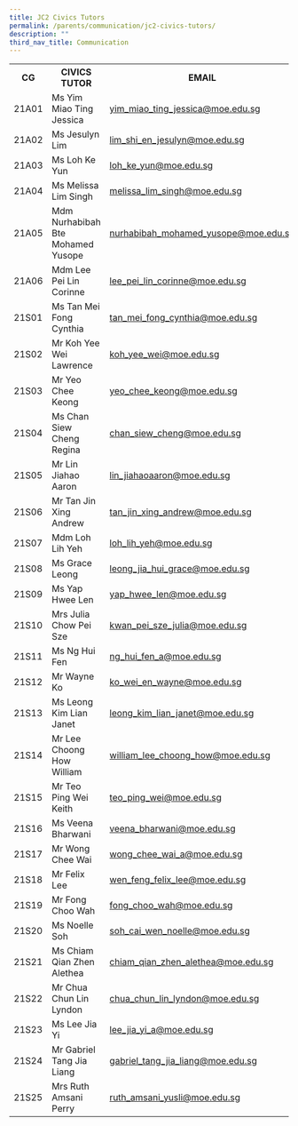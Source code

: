```yaml
---
title: JC2 Civics Tutors
permalink: /parents/communication/jc2-civics-tutors/
description: ""
third_nav_title: Communication
---
```

<table>
<tbody>
<tr>
<th>CG</th>
<th>CIVICS TUTOR</th>
<th>EMAIL</th>
</tr>
<tr>
<td>21A01</td>
<td>Ms Yim Miao Ting Jessica</td>
<td><a href="mailto:yim_miao_ting_jessica@moe.edu.sg" target="">yim_miao_ting_jessica@moe.edu.sg</a></td>
</tr>
<tr>
<td>21A02</td>
<td>Ms Jesulyn Lim</td>
<td><a href="mailto:lim_shi_en_jesulyn@moe.edu.sg" target="">lim_shi_en_jesulyn@moe.edu.sg</a></td>
</tr>
<tr>
<td>21A03</td>
<td>Ms Loh Ke Yun</td>
<td><a href="mailto:loh_ke_yun@moe.edu.sg" target="">loh_ke_yun@moe.edu.sg</a></td>
</tr>
<tr>
<td>21A04</td>
<td>Ms Melissa Lim Singh</td>
<td><a href="mailto:melissa_lim_singh@moe.edu.sg" target="">melissa_lim_singh@moe.edu.sg</a></td>
</tr>
<tr>
<td>21A05</td>
<td>Mdm Nurhabibah Bte Mohamed Yusope</td>
<td><a href="mailto:nurhabibah_mohamed_yusope@moe.edu.sg" target="">nurhabibah_mohamed_yusope@moe.edu.sg</a></td>
</tr>
<tr>
<td>21A06</td>
<td>Mdm Lee Pei Lin Corinne</td>
<td><a href="mailto:lee_pei_lin_corinne@moe.edu.sg" target="">lee_pei_lin_corinne@moe.edu.sg</a></td>
</tr>
<tr>
<td>21S01</td>
<td>Ms Tan Mei Fong Cynthia</td>
<td><a href="mailto:tan_mei_fong_cynthia@moe.edu.sg" target="">tan_mei_fong_cynthia@moe.edu.sg</a></td>
</tr>
<tr>
<td>21S02</td>
<td>Mr Koh Yee Wei Lawrence</td>
<td><a href="mailto:koh_yee_wei@moe.edu.sg" target="">koh_yee_wei@moe.edu.sg</a></td>
</tr>
<tr>
<td>21S03</td>
<td>Mr Yeo Chee Keong</td>
<td><a href="mailto:yeo_chee_keong@moe.edu.sg" target="">yeo_chee_keong@moe.edu.sg</a></td>
</tr>
<tr>
<td>21S04</td>
<td>Ms Chan Siew Cheng Regina</td>
<td><a href="mailto:chan_siew_cheng@moe.edu.sg" target="">chan_siew_cheng@moe.edu.sg</a></td>
</tr>
<tr>
<td>21S05</td>
<td>Mr Lin Jiahao Aaron</td>
<td><a href="mailto:lin_jiahaoaaron@moe.edu.sg" target="">lin_jiahaoaaron@moe.edu.sg</a></td>
</tr>
<tr>
<td>21S06</td>
<td>Mr Tan Jin Xing Andrew</td>
<td><a href="mailto:tan_jin_xing_andrew@moe.edu.sg" target="">tan_jin_xing_andrew@moe.edu.sg</a></td>
</tr>
<tr>
<td>21S07</td>
<td>Mdm Loh Lih Yeh</td>
<td><a href="mailto:loh_lih_yeh@moe.edu.sg" target="">loh_lih_yeh@moe.edu.sg</a></td>
</tr>
<tr>
<td>21S08</td>
<td>Ms Grace Leong</td>
<td><a href="mailto:leong_jia_hui_grace@moe.edu.sg" target="">leong_jia_hui_grace@moe.edu.sg</a></td>
</tr>
<tr>
<td>21S09</td>
<td>Ms Yap Hwee Len</td>
<td><a href="mailto:yap_hwee_len@moe.edu.sg" target="">yap_hwee_len@moe.edu.sg</a></td>
</tr>
<tr>
<td>21S10</td>
<td>Mrs Julia Chow Pei Sze</td>
<td><a href="mailto:kwan_pei_sze_julia@moe.edu.sg" target="">kwan_pei_sze_julia@moe.edu.sg</a></td>
</tr>
<tr>
<td>21S11</td>
<td>Ms Ng Hui Fen</td>
<td><a href="mailto:ng_hui_fen_a@moe.edu.sg" target="">ng_hui_fen_a@moe.edu.sg</a></td>
</tr>
<tr>
<td>21S12</td>
<td>Mr Wayne Ko</td>
<td><a href="mailto:ko_wei_en_wayne@moe.edu.sg" target="">ko_wei_en_wayne@moe.edu.sg</a></td>
</tr>
<tr>
<td>21S13</td>
<td>Ms Leong Kim Lian Janet</td>
<td><a href="mailto:leong_kim_lian_janet@moe.edu.sg" target="">leong_kim_lian_janet@moe.edu.sg</a></td>
</tr>
<tr>
<td>21S14</td>
<td>Mr Lee Choong How William</td>
<td><a href="mailto:william_lee_choong_how@moe.edu.sg" target="">william_lee_choong_how@moe.edu.sg</a></td>
</tr>
<tr>
<td>21S15</td>
<td>Mr Teo Ping Wei Keith</td>
<td><a href="mailto:teo_ping_wei@moe.edu.sg" target="">teo_ping_wei@moe.edu.sg</a></td>
</tr>
<tr>
<td>21S16</td>
<td>Ms Veena Bharwani</td>
<td><a href="mailto:veena_bharwani@moe.edu.sg" target="">veena_bharwani@moe.edu.sg</a></td>
</tr>
<tr>
<td>21S17</td>
<td>Mr Wong Chee Wai</td>
<td><a href="mailto:wong_chee_wai_a@moe.edu.sg" target="">wong_chee_wai_a@moe.edu.sg</a></td>
</tr>
<tr>
<td>21S18</td>
<td>Mr Felix Lee</td>
<td><a href="mailto:wen_feng_felix_lee@moe.edu.sg" target="">wen_feng_felix_lee@moe.edu.sg</a></td>
</tr>
<tr>
<td>21S19</td>
<td>Mr Fong Choo Wah</td>
<td><a href="mailto:fong_choo_wah@moe.edu.sg" target="">fong_choo_wah@moe.edu.sg</a></td>
</tr>
<tr>
<td>21S20</td>
<td>Ms Noelle Soh</td>
<td><a href="mailto:soh_cai_wen_noelle@moe.edu.sg" target="">soh_cai_wen_noelle@moe.edu.sg</a></td>
</tr>
<tr>
<td>21S21</td>
<td>Ms Chiam Qian Zhen Alethea</td>
<td><a href="mailto:chiam_qian_zhen_alethea@moe.edu.sg" target="">chiam_qian_zhen_alethea@moe.edu.sg</a></td>
</tr>
<tr>
<td>21S22</td>
<td>Mr Chua Chun Lin Lyndon</td>
<td><a href="mailto:chua_chun_lin_lyndon@moe.edu.sg" target="">chua_chun_lin_lyndon@moe.edu.sg</a></td>
</tr>
<tr>
<td>21S23</td>
<td>Ms Lee Jia Yi</td>
<td><a href="mailto:lee_jia_yi_a@moe.edu.sg" target="">lee_jia_yi_a@moe.edu.sg</a></td>
</tr>
<tr>
<td>21S24</td>
<td>Mr Gabriel Tang Jia Liang</td>
<td><a href="mailto:gabriel_tang_jia_liang@moe.edu.sg" target="">gabriel_tang_jia_liang@moe.edu.sg</a></td>
</tr>
<tr>
<td>21S25</td>
<td>Mrs Ruth Amsani Perry</td>
<td><a href="mailto:ruth_amsani_yusli@moe.edu.sg" target="">ruth_amsani_yusli@moe.edu.sg</a></td>
</tr>
</tbody>
</table>